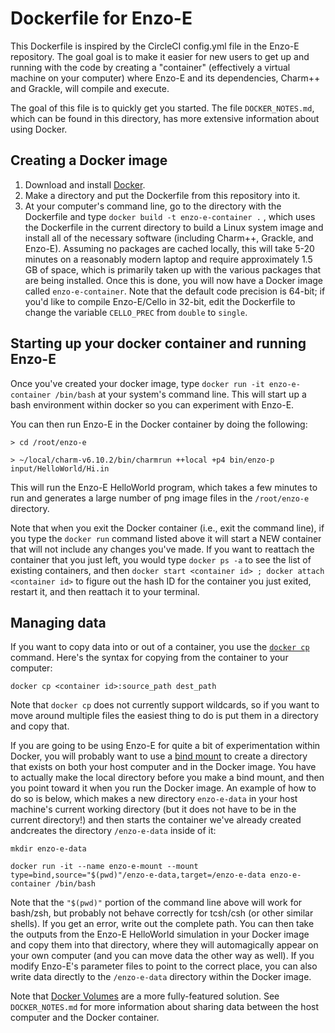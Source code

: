 # Dockerfile for Enzo-E

This Dockerfile is inspired by the CircleCI config.yml file in the
Enzo-E repository.  The goal goal is to make it easier for new users
to get up and running with the code by creating a "container"
(effectively a virtual machine on your computer) where Enzo-E and its
dependencies, Charm++ and Grackle, will compile and execute.

The goal of this file is to quickly get you started.  The file 
`DOCKER_NOTES.md`, which can be found in this directory, has more 
extensive information about using Docker.


## Creating a Docker image

1. Download and install [Docker](https://docs.docker.com/get-docker/).
2. Make a directory and put the Dockerfile from this repository into it. 
3. At your computer's command line, go to the directory with the
   Dockerfile and type `docker build -t enzo-e-container .` , which
   uses the Dockerfile in the current directory to build a Linux
   system image and install all of the necessary software (including
   Charm++, Grackle, and Enzo-E).  Assuming no packages are cached
   locally, this will take 5-20 minutes on a reasonably modern laptop
   and require approximately 1.5 GB of space, which is primarily taken
   up with the various packages that are being installed.  Once this
   is done, you will now have a Docker image called
   `enzo-e-container`.  Note that the default code precision is 64-bit;
   if you'd like to compile Enzo-E/Cello in 32-bit, edit the
   Dockerfile to change the variable `CELLO_PREC` from `double` to
   `single`.


## Starting up your docker container and running Enzo-E

Once you've created your docker image, type 
`docker run -it enzo-e-container /bin/bash`
at your system's command line.  This will start up a bash
environment within docker so you can experiment with Enzo-E.
   
You can then run Enzo-E in the Docker container by doing the following:

```
> cd /root/enzo-e

> ~/local/charm-v6.10.2/bin/charmrun ++local +p4 bin/enzo-p input/HelloWorld/Hi.in
```

This will run the Enzo-E HelloWorld program, which takes a few minutes
to run and generates a large number of png image files in the
`/root/enzo-e` directory.

Note that when you exit the Docker container (i.e., exit the command
line), if you type the `docker run` command listed above it will start
a NEW container that will not include any changes you've made.  If you
want to reattach the container that you just left, you would type
`docker ps -a` to see the list of existing containers, and then
`docker start <container id> ; docker attach <container id>` to figure
out the hash ID for the container you just exited, restart it, and
then reattach it to your terminal.


## Managing data

If you want to copy data into or out of a container, you use the
[`docker cp`](https://docs.docker.com/engine/reference/commandline/cp/)
command.  Here's the syntax for copying from the container to your
computer:

`docker cp <container id>:source_path dest_path`

Note that `docker cp` does not currently support wildcards, so if you
want to move around multiple files the easiest thing to do is put them
in a directory and copy that.

If you are going to be using Enzo-E for quite a bit of
experimentation within Docker, you will probably want to use a
[bind mount](https://docs.docker.com/storage/bind-mounts/) to create a
directory that exists on both your host computer and in the Docker image.
You have to actually make the local directory before you make a bind
mount, and then you point toward it when you run the Docker image.  An
example of how to do so is below, which makes a new directory
`enzo-e-data` in your host machine's current working directory (but it 
does not have to be in the current directory!) and then starts the 
container we've already created andcreates the directory `/enzo-e-data` 
inside of it:

```
mkdir enzo-e-data

docker run -it --name enzo-e-mount --mount type=bind,source="$(pwd)"/enzo-e-data,target=/enzo-e-data enzo-e-container /bin/bash
```

Note that the `"$(pwd)"` portion of the command line above will work
for bash/zsh, but probably not behave correctly for tcsh/csh (or 
other similar shells).  If you get an error, write out the complete path.
You can then take the outputs from the Enzo-E HelloWorld simulation in
your Docker image and copy them into that directory, where they will
automagically appear on your own computer (and you can move data the
other way as well).  If you modify Enzo-E's parameter files to point
to the correct place, you can also write data directly to the
`/enzo-e-data` directory within the Docker image.

Note that [Docker Volumes](https://docs.docker.com/storage/volumes/)
are a more fully-featured solution.  See `DOCKER_NOTES.md` for more 
information about sharing data between the host computer and the Docker
container.
